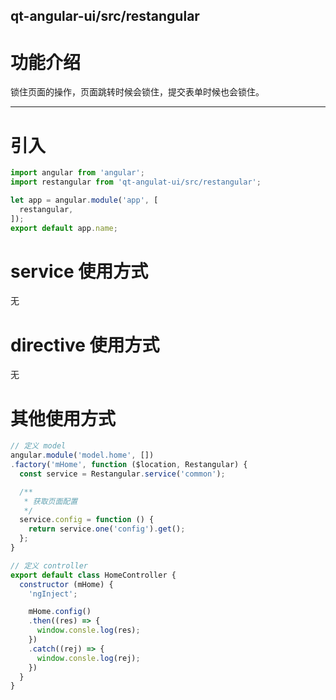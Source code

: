 qt-angular-ui/src/restangular
---

# 功能介绍
锁住页面的操作，页面跳转时候会锁住，提交表单时候也会锁住。

---

# 引入

```javascript
import angular from 'angular';
import restangular from 'qt-angulat-ui/src/restangular';

let app = angular.module('app', [
  restangular,
]);
export default app.name;
```

# service 使用方式
无

# directive 使用方式
无

# 其他使用方式

```javascript
// 定义 model
angular.module('model.home', [])
.factory('mHome', function ($location, Restangular) {
  const service = Restangular.service('common');

  /**
   * 获取页面配置
   */
  service.config = function () {
    return service.one('config').get();
  };
}

// 定义 controller
export default class HomeController {
  constructor (mHome) {
    'ngInject';

    mHome.config()
    .then((res) => {
      window.consle.log(res);
    })
    .catch((rej) => {
      window.consle.log(rej);
    })
  }
}
```